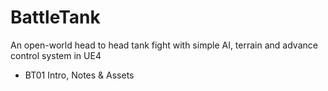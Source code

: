 # BattleTank
An open-world head to head tank fight with simple AI, terrain and advance control system in UE4
* BT01 Intro, Notes & Assets
